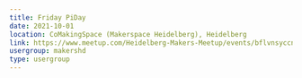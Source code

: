 ```yaml
---
title: Friday PiDay
date: 2021-10-01
location: CoMakingSpace (Makerspace Heidelberg), Heidelberg
link: https://www.meetup.com/Heidelberg-Makers-Meetup/events/bflvnsyccnbcb/
usergroup: makershd
type: usergroup
---
```

